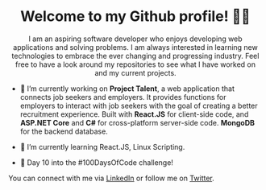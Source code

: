 <h1 align="center">
Welcome to my Github profile! 👨‍💻
</h1>
<p align="center">
I am an aspiring software developer who enjoys developing web applications and solving problems. I am always interested in learning new technologies to embrace the ever changing and progressing industry. Feel free to have a look around my repositories to see what I have worked on and my current projects. 
  

  
- 🔭 I’m currently working on **Project Talent**, a web application that connects job seekers and employers. It provides functions for employers to interact with job seekers with the goal of creating a better recruitment experience. Built with **React.JS** for client-side code, and **ASP.NET Core** and **C#** for cross-platform server-side code. **MongoDB** for the backend database.

- 🌱 I’m currently learning React.JS, Linux Scripting.

- 💪 Day 10 into the #100DaysOfCode challenge!

You can connect with me via [LinkedIn](https://nz.linkedin.com/in/chesda-reth-8427741b3) or follow me on [Twitter](https://twitter.com/ChesdaReth).

</p>
<!--
**rethc/rethc** is a ✨ _special_ ✨ repository because its `README.md` (this file) appears on your GitHub profile.

Here are some ideas to get you started:

- 🔭 I’m currently working on ...
- 🌱 I’m currently learning ...
- 👯 I’m looking to collaborate on ...
- 🤔 I’m looking for help with ...
- 💬 Ask me about ...
- 📫 How to reach me: ...
- 😄 Pronouns: ...
- ⚡ Fun fact: ...
-->
